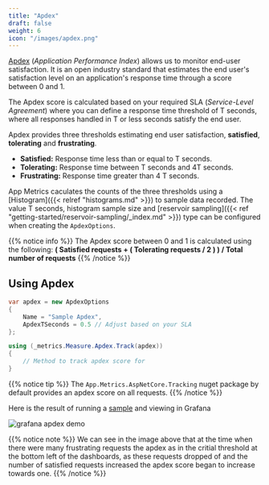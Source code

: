```yaml
---
title: "Apdex"
draft: false
weight: 6
icon: "/images/apdex.png"
---
```


[Apdex](https://en.wikipedia.org/wiki/Apdex) (*Application Performance Index*) allows us to monitor end-user satisfaction. It is an open industry standard that estimates the end user's satisfaction level on an application's response time through a score between 0 and 1.

The Apdex score is calculated based on your required SLA (*Service-Level Agreement*) where you can define a response time threshold of T seconds, where all responses handled in T or less seconds satisfy the end user.

Apdex provides three thresholds estimating end user satisfaction, **satisfied**, **tolerating** and **frustrating**.

- **Satisfied:** Response time less than or equal to T seconds.
- **Tolerating:** Response time between T seconds and 4T seconds.
- **Frustrating:** Response time greater than 4 T seconds.

App Metrics caculates the counts of the three thresholds using a [Histogram]({{< relref "histograms.md" >}}) to sample data recorded. The value T seconds, histogram sample size and [reservoir sampling]({{< ref "getting-started/reservoir-sampling/_index.md" >}}) type can be configured when creating the `ApdexOptions`.

{{% notice info %}}
The Apdex score between 0 and 1 is calculated using the following: **( Satisfied requests + ( Tolerating requests / 2 ) ) / Total number of requests**
{{% /notice %}}

## Using Apdex

```csharp
var apdex = new ApdexOptions
{
    Name = "Sample Apdex",
    ApdexTSeconds = 0.5 // Adjust based on your SLA
};

using (_metrics.Measure.Apdex.Track(apdex))
{
    // Method to track apdex score for
}
```

{{% notice tip %}}
The `App.Metrics.AspNetCore.Tracking` nuget package by default provides an apdex score on all requests.
{{% /notice %}}

Here is the result of running a [sample](https://github.com/AppMetrics/Samples) and viewing in Grafana

![grafana apdex demo](/images/grafana_apdex.png)

{{% notice note %}}
We can see in the image above that at the time when there were many frustrating requests the apdex as in the critial threshold at the bottom left of the dashboards, as these requests dropped of and the number of satisfied requests increased the apdex score began to increase towards one.
{{% /notice %}}
